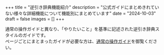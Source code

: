 +++
title = "逆引き辞典機能紹介"
description = "公式ガイドにまとめきれていない様々な詳細機能について機能別にまとめています"
date = "2024-10-03"
draft = false
images = []
+++

通常の操作ガイドと異なり、「やりたいこと」を基準に記述された逆引き辞典スタイルのガイドです。  
ページごとにまとまったガイドが必要な方は、[通常の操作ガイド](/docs/manual/quickstart/)を御覧ください。
